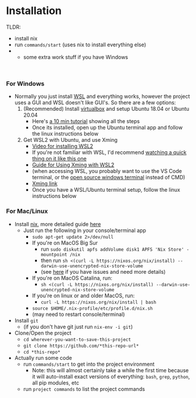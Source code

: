 # Installation

TLDR:
- install nix
- run `commands/start` (uses nix to install everything else)
- * some extra work stuff if you have Windows
<br>

### For Windows

* Normally you just install [WSL](https://youtu.be/av0UQy6g2FA?t=91) and everything works, however the project uses a GUI and WSL doesn't like GUI's. So there are a few options:
    1. (Recommended) Install [virtualbox](https://www.virtualbox.org/wiki/Downloads) and setup Ubuntu 18.04 or Ubuntu 20.04
        - Here's [a 10 min tutorial](https://youtu.be/QbmRXJJKsvs?t=62) showing all the steps
        - Once its installed, open up the Ubuntu terminal app and follow the linux instructions below
    2. Get WSL2 with Ubuntu, and use Xming
        - [Video for installing WSL2](https://www.youtube.com/watch?v=8PSXKU6fHp8)
        - If you're not familiar with WSL, I'd recommend [watching a quick thing on it like this one](https://youtu.be/av0UQy6g2FA?t=91)
        - [Guide for Using Xming with WSL2](https://memotut.com/en/ab0ecee4400f70f3bd09/)
        - (when accessing WSL, you probably want to use the VS Code terminal, or the [open source windows terminal](https://github.com/microsoft/terminal) instead of CMD)
        - [Xming link](https://sourceforge.net/projects/xming/?source=typ_redirect)
        - Once you have a WSL/Ubuntu terminal setup, follow the linux instructions below
        

### For Mac/Linux

* Install [nix](https://nixos.org/guides/install-nix.html), more detailed guide [here](https://nixos.org/manual/nix/stable/#chap-installation)
    * Just run the following in your console/terminal app
        * `sudo apt-get update 2>/dev/null`
        * If you're on MacOS Big Sur
            * run `sudo diskutil apfs addVolume disk1 APFS 'Nix Store' -mountpoint /nix`
            * then run `sh <(curl -L https://nixos.org/nix/install) --darwin-use-unencrypted-nix-store-volume`
            * (see [here](https://duan.ca/2020/12/13/nix-on-macos-11-big-sur/) if you have issues and need more details) 
        * If you're on MacOS Catalina, run:
            * `sh <(curl -L https://nixos.org/nix/install) --darwin-use-unencrypted-nix-store-volume `
        * If you're on linux or and older MacOS, run:
            * `curl -L https://nixos.org/nix/install | bash`
        * `source $HOME/.nix-profile/etc/profile.d/nix.sh`
        * (may need to restart console/terminal)
* Install `git`
    * (if you don't have git just run `nix-env -i git`)
* Clone/Open the project
    * `cd wherever-you-want-to-save-this-project`<br>
    * `git clone https://github.com/*this-repo-url*`
    * `cd *this-repo*`
* Actually run some code
    * run `commands/start` to get into the project environment
        * Note: this will almost certainly take a while the first time because it will auto-install exact versions of everything: `bash`, `grep`, `python`, all pip modules, etc
    * run `project commands` to list the project commands
